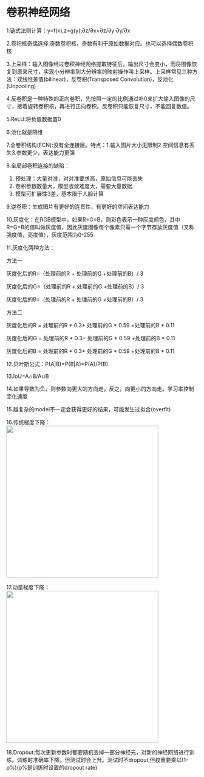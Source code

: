 # 卷积神经网络

1.链式法则计算：y=f(x),z=g(y),∂z/∂x=∂z/∂y⋅∂y/∂x

2.卷积核奇偶选择:奇数卷积核，奇数有利于原始数据对应。也可以选择偶数卷积核

3.上采样：输入图像经过卷积神经网络提取特征后，输出尺寸会变小，而将图像恢复到原来尺寸，实现小分辨率到大分辨率的映射操作叫上采样。上采样常见三种方法：双线性差值(bilinear)，反卷积(Transposed Convolution)，反池化(Unpooling)

4.反卷积是一种特殊的正向卷积，先按照一定的比例通过补0来扩大输入图像的尺寸，接着旋转卷积核，再进行正向卷积。反卷积只能恢复尺寸，不能回复数值。

5.ReLU:将负值数据置0

6.池化就是降维

7.全卷积结构(FCN):没有全连接层。特点：1.输入图片大小无限制2.空间信息有丢失3.参数更少，表达能力更强

8.全局部卷积连接的缺陷：

1. 预处理：大量对准，对对准要求高，原始信息可能丢失
2. 卷积参数数量大，模型收敛难度大，需要大量数据
3. 模型可扩展性3差，基本限于人脸计算

9.逆卷积：生成图片有更好的连贯性，有更好的空间表达能力

10.灰度化：在RGB模型中，如果R=G=B，则彩色表示一种灰度颜色，其中R=G=B的值叫做灰度值，因此灰度图像每个像素只需一个字节存放灰度值（又称强度值，亮度值），灰度范围为0-255

11.灰度化两种方法：

方法一

   灰度化后的R=（处理前的R + 处理前的G +处理前的B）/ 3

   灰度化后的G=（处理前的R + 处理前的G +处理前的B）/ 3

   灰度化后的B=（处理前的R + 处理前的G +处理前的B）/ 3

方法二

   灰度化后的R =  处理前的R * 0.3+ 处理前的G * 0.59 +处理前的B * 0.11

   灰度化后的G =  处理前的R * 0.3+ 处理前的G * 0.59 +处理前的B * 0.11

   灰度化后的B =  处理前的R * 0.3+ 处理前的G * 0.59 +处理前的B * 0.11

12.贝叶斯公式：P(A|B)=P(B|A)*P(A)/P(B)

13.IoU=A∩B/A∪B

14.如果导数为负，则参数向更大的方向走，反之，向更小的方向走。学习率控制变化速度

15.越复杂的model不一定会获得更好的结果，可能发生过拟合(overfit)

16.传统梯度下降：<br>
<image src="../image/Gradirnt-Descent.png" weight="550" height="400">

17.动量梯度下降：<br>
<image src="../image/Momentum-Gradirnt-Descent.png" weight="550" height="400">

18.Dropout:每次更新参数时都要随机丢掉一部分神经元，对新的神经网络进行训练。训练时准确率下降，但测试时会上升。测试时不dropout,但权重要乘以(1-p%)(p%是训练时设置的dropout rate)